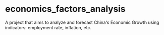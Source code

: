 # economics_factors_analysis
A project that aims to analyze and forecast China's Economic Growth using indicators: employment rate, inflation, etc. 
